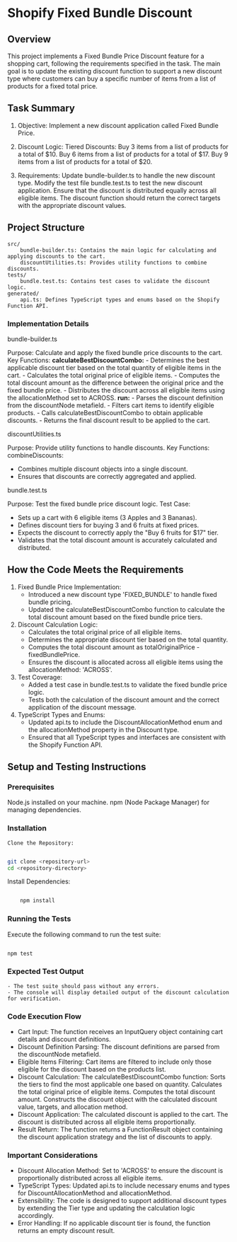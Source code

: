 # Shopify Fixed Bundle Discount
## Overview

This project implements a Fixed Bundle Price Discount feature for a shopping cart, following the requirements specified in the task. The main goal is to update the existing discount function to support a new discount type where customers can buy a specific number of items from a list of products for a fixed total price.

## Task Summary

1. Objective: Implement a new discount application called Fixed Bundle Price.

2. Discount Logic:
Tiered Discounts:
Buy 3 items from a list of products for a total of $10.
Buy 6 items from a list of products for a total of $17.
Buy 9 items from a list of products for a total of $20.

3. Requirements:
Update bundle-builder.ts to handle the new discount type.
Modify the test file bundle.test.ts to test the new discount application.
Ensure that the discount is distributed equally across all eligible items.
The discount function should return the correct targets with the appropriate discount values.

## Project Structure

    src/
        bundle-builder.ts: Contains the main logic for calculating and applying discounts to the cart.
        discountUtilities.ts: Provides utility functions to combine discounts.
    tests/
        bundle.test.ts: Contains test cases to validate the discount logic.
    generated/
        api.ts: Defines TypeScript types and enums based on the Shopify Function API.

### Implementation Details

bundle-builder.ts

Purpose: Calculate and apply the fixed bundle price discounts to the cart.
Key Functions:
**calculateBestDiscountCombo:**
    - Determines the best applicable discount tier based on the total quantity of eligible items in the cart.
    - Calculates the total original price of eligible items.
    - Computes the total discount amount as the difference between the original price and the fixed bundle price.
    - Distributes the discount across all eligible items using the allocationMethod set to ACROSS.
**run:**
    - Parses the discount definition from the discountNode metafield.
    - Filters cart items to identify eligible products.
    - Calls calculateBestDiscountCombo to obtain applicable discounts.
    - Returns the final discount result to be applied to the cart.

discountUtilities.ts

Purpose: Provide utility functions to handle discounts.
Key Functions:
combineDiscounts:
- Combines multiple discount objects into a single discount.
- Ensures that discounts are correctly aggregated and applied.

bundle.test.ts

Purpose: Test the fixed bundle price discount logic.
Test Case:
- Sets up a cart with 6 eligible items (3 Apples and 3 Bananas).
- Defines discount tiers for buying 3 and 6 fruits at fixed prices.
- Expects the discount to correctly apply the "Buy 6 fruits for $17" tier.
- Validates that the total discount amount is accurately calculated and distributed.

## How the Code Meets the Requirements

1. Fixed Bundle Price Implementation:
    - Introduced a new discount type 'FIXED_BUNDLE' to handle fixed bundle pricing.
    - Updated the calculateBestDiscountCombo function to calculate the total discount amount based on the fixed bundle price tiers.
2. Discount Calculation Logic:
    - Calculates the total original price of all eligible items.
    - Determines the appropriate discount tier based on the total quantity.
    - Computes the total discount amount as totalOriginalPrice - fixedBundlePrice.
    - Ensures the discount is allocated across all eligible items using the allocationMethod: 'ACROSS'.
3. Test Coverage:
    - Added a test case in bundle.test.ts to validate the fixed bundle price logic.
    - Tests both the calculation of the discount amount and the correct application of the discount message.
4. TypeScript Types and Enums:
    - Updated api.ts to include the DiscountAllocationMethod enum and the allocationMethod property in the Discount type.
    - Ensured that all TypeScript types and interfaces are consistent with the Shopify Function API.

## Setup and Testing Instructions
### Prerequisites

Node.js installed on your machine.
npm (Node Package Manager) for managing dependencies.

### Installation

    Clone the Repository:
```bash

git clone <repository-url>
cd <repository-directory>
```

Install Dependencies:

```bash

    npm install
```

### Running the Tests

Execute the following command to run the test suite:

```bash

npm test
```

### Expected Test Output

    - The test suite should pass without any errors.
    - The console will display detailed output of the discount calculation for verification.

### Code Execution Flow

- Cart Input:
    The function receives an InputQuery object containing cart details and discount definitions.
- Discount Definition Parsing:
    The discount definitions are parsed from the discountNode metafield.
- Eligible Items Filtering:
    Cart items are filtered to include only those eligible for the discount based on the products list.
- Discount Calculation:
    The calculateBestDiscountCombo function:
        Sorts the tiers to find the most applicable one based on quantity.
        Calculates the total original price of eligible items.
        Computes the total discount amount.
        Constructs the discount object with the calculated discount value, targets, and allocation method.
- Discount Application:
    The calculated discount is applied to the cart.
    The discount is distributed across all eligible items proportionally.
- Result Return:
    The function returns a FunctionResult object containing the discount application strategy and the list of discounts to apply.

### Important Considerations

- Discount Allocation Method:
    Set to 'ACROSS' to ensure the discount is proportionally distributed across all eligible items.
- TypeScript Types:
    Updated api.ts to include necessary enums and types for DiscountAllocationMethod and allocationMethod.
- Extensibility:
    The code is designed to support additional discount types by extending the Tier type and updating the calculation logic accordingly.
- Error Handling:
    If no applicable discount tier is found, the function returns an empty discount result.